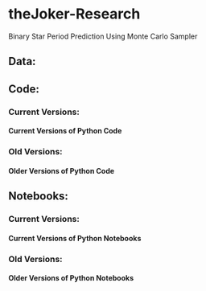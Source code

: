 # theJoker-Research
 Binary Star Period Prediction Using Monte Carlo Sampler
## Data:
## Code:
### Current Versions:
#### Current Versions of Python Code
### Old Versions:
#### Older Versions of Python Code
## Notebooks:
### Current Versions:
#### Current Versions of Python Notebooks
### Old Versions:
#### Older Versions of Python Notebooks
